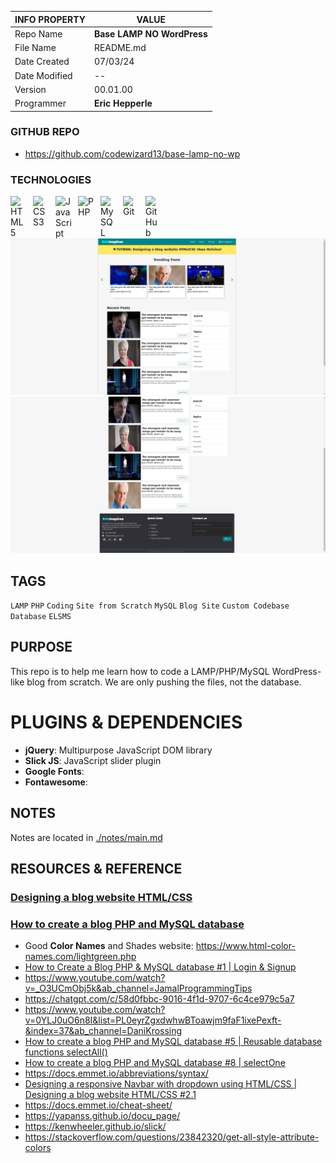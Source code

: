| INFO PROPERTY | VALUE                     |
| ------------- | ------------------------- |
| Repo Name     | **Base LAMP NO WordPress** |
| File Name     | README.md                 |
| Date Created  | 07/03/24                  |
| Date Modified | --                        |
| Version       | 00.01.00                  |
| Programmer    | **Eric Hepperle**         |

### GITHUB REPO

- https://github.com/codewizard13/base-lamp-no-wp

### TECHNOLOGIES

<img align="left" alt="HTML5" title="HTML5" width="26px" src="https://cdn.jsdelivr.net/gh/devicons/devicon/icons/html5/html5-original.svg" style="padding-right:10px;" />

<img align="left" alt="CSS3" title="CSS3" width="26px" src="https://cdn.jsdelivr.net/gh/devicons/devicon/icons/css3/css3-original.svg" style="padding-right:10px;" />

<img align="left" alt="JavaScript" title="JavaScript" width="26px" src="https://cdn.jsdelivr.net/gh/devicons/devicon/icons/javascript/javascript-original.svg" style="padding-right:10px;" />

<img align="left" alt="PHP" title="PHP" width="26px" src="https://cdn.jsdelivr.net/gh/devicons/devicon/icons/php/php-original.svg" style="padding-right:10px;" />

<img align="left" alt="MySQL" title="MySQL" width="26px" src="https://cdn.jsdelivr.net/gh/devicons/devicon/icons/mysql/mysql-original.svg" style="padding-right:10px;" />

<img align="left" alt="Git" title="Git" width="26px" src="https://cdn.jsdelivr.net/gh/devicons/devicon/icons/git/git-original.svg" style="padding-right:10px;" />

<img align="left" alt="GitHub" title="GitHub" width="26px" src="https://user-images.githubusercontent.com/3369400/139448065-39a229ba-4b06-434b-bc67-616e2ed80c8f.png" style="padding-right:10px;" />

<br>

![awa-index.php: Top / header](/pix/screen-elsm-s--DEV-no-wp-700--03--awa-index--ftr-vid-6-sidebar.jpg)
![awa-index.php: Bottom / footer](/pix/screen-elsm-s--DEV-no-wp-700--04--awa-index--ftr-vid-8-footer.jpg)


## TAGS

`LAMP` `PHP` `Coding` `Site from Scratch` `MySQL` `Blog Site` `Custom Codebase` `Database` `ELSMS`


## PURPOSE

This repo is to help me learn how to code a LAMP/PHP/MySQL WordPress-like blog from scratch. We are only pushing the files, not the database.

# PLUGINS & DEPENDENCIES

- **jQuery**: Multipurpose JavaScript DOM library
- **Slick JS**: JavaScript slider plugin
- **Google Fonts**:
- **Fontawesome**:

## NOTES

Notes are located in [./notes/main.md](./notes/main.md)

## RESOURCES & REFERENCE

### [Designing a blog website HTML/CSS](https://www.youtube.com/playlist?list=PL3pyLl-dgiqBSBsC5O5AQHN1UsUk-60nc)

### [How to create a blog PHP and MySQL database](https://www.youtube.com/playlist?list=PL3pyLl-dgiqD0eKYJ-XSxrHaRh-zsA2tP)

- Good **Color Names** and Shades website: https://www.html-color-names.com/lightgreen.php
-  [How to Create a Blog PHP & MySQL database #1 | Login & Signup](https://www.youtube.com/watch?v=ZACNmjjryLo&ab_channel=CodingwithElias)
- https://www.youtube.com/watch?v=_O3UCmObj5k&ab_channel=JamalProgrammingTips
- https://chatgpt.com/c/58d0fbbc-9016-4f1d-9707-6c4ce979c5a7
- https://www.youtube.com/watch?v=0YLJ0uO6n8I&list=PL0eyrZgxdwhwBToawjm9faF1ixePexft-&index=37&ab_channel=DaniKrossing
- [How to create a blog PHP and MySQL database #5 | Reusable database functions selectAll()](https://www.youtube.com/watch?v=USw5nqjv6U8&list=PL3pyLl-dgiqD0eKYJ-XSxrHaRh-zsA2tP&index=5&ab_channel=AwaMelvine)
- [How to create a blog PHP and MySQL database #8 | selectOne](https://www.youtube.com/watch?v=y1w1l9q5uBY&list=PL3pyLl-dgiqD0eKYJ-XSxrHaRh-zsA2tP&index=8&ab_channel=AwaMelvine)
- https://docs.emmet.io/abbreviations/syntax/
- [Designing a responsive Navbar with dropdown using HTML/CSS | Designing a blog website HTML/CSS #2.1](https://www.youtube.com/watch?v=QAir1tm72eY&list=PL3pyLl-dgiqBSBsC5O5AQHN1UsUk-60nc&index=2&ab_channel=AwaMelvine)
- https://docs.emmet.io/cheat-sheet/
- https://yapanss.github.io/docu_page/
- https://kenwheeler.github.io/slick/
- https://stackoverflow.com/questions/23842320/get-all-style-attribute-colors